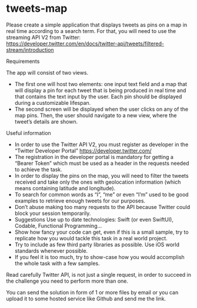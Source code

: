 # tweets-map

 Please create a simple application that displays tweets as pins on a map in real time according to a search term.
 For that, you will need to use the streaming API V2 from Twitter:
 https://developer.twitter.com/en/docs/twitter-api/tweets/filtered-stream/introduction
 
 Requirements
 
 The app will consist of two views.
 
 - The first one will host two elements: one input text field and a map that will display a pin for each tweet that is being produced in real time and that contains the text input by the user. Each pin should be displayed during a customizable lifespan.
 - The second screen will be displayed when the user clicks on any of the map pins. Then, the user should navigate to a new view, where the tweet’s details are shown.
 
 Useful information
 - In order to use the Twitter API V2, you must register as developer in the “Twitter Developer Portal” https://developer.twitter.com/
 - The registration in the developer portal is mandatory for getting a “Bearer Token” which must be used as a header in the requests needed to achieve the task.
 - In order to display the pins on the map, you will need to filter the tweets received and take only the ones with geolocation information (which means containing latitude and longitude).
 - To search for common words as “I”, “me” or even “I’m” used to be good examples to retrieve enough tweets for our purposes.
 - Don’t abuse making too many requests to the API because Twitter could block your session temporarily.
 - Suggestions Use up to date technologies: Swift (or even SwiftUI), Codable, Functional Programming...
 - Show how fancy your code can get, even if this is a small sample, try to replicate how you would tackle this task in a real world project.
 - Try to include as few third party libraries as possible. Use iOS world standards whenever possible.
 - If you feel it is too much, try to show-case how you would accomplish the whole task with a few samples.
 
 Read carefully Twitter API, is not just a single request, in order to succeed in the challenge you need to perform more than one.
 
 You can send the solution in form of 1 or more files by email or you can upload it to some hosted service like Github and send me the link.
